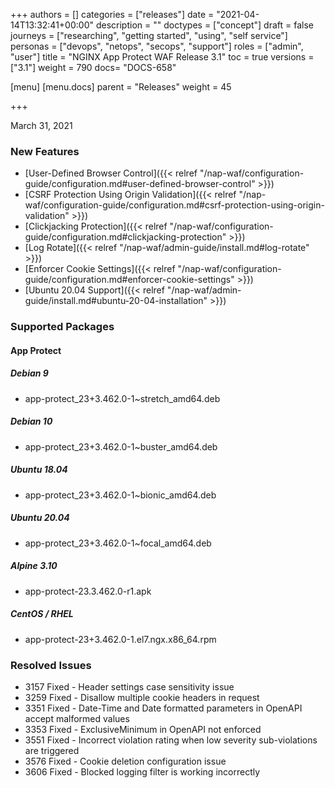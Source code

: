 +++
authors = []
categories = ["releases"]
date = "2021-04-14T13:32:41+00:00"
description = ""
doctypes = ["concept"]
draft = false
journeys = ["researching", "getting started", "using", "self service"]
personas = ["devops", "netops", "secops", "support"]
roles = ["admin", "user"]
title = "NGINX App Protect WAF Release 3.1"
toc = true
versions = ["3.1"]
weight = 790
docs= "DOCS-658"

[menu]
  [menu.docs]
    parent = "Releases"
    weight = 45

+++

March 31, 2021

### New Features

- [User-Defined Browser Control]({{< relref "/nap-waf/configuration-guide/configuration.md#user-defined-browser-control" >}}) 
- [CSRF Protection Using Origin Validation]({{< relref "/nap-waf/configuration-guide/configuration.md#csrf-protection-using-origin-validation" >}})
- [Clickjacking Protection]({{< relref "/nap-waf/configuration-guide/configuration.md#clickjacking-protection" >}})
- [Log Rotate]({{< relref "/nap-waf/admin-guide/install.md#log-rotate" >}})
- [Enforcer Cookie Settings]({{< relref "/nap-waf/configuration-guide/configuration.md#enforcer-cookie-settings" >}})
- [Ubuntu 20.04 Support]({{< relref "/nap-waf/admin-guide/install.md#ubuntu-20-04-installation" >}})

### Supported Packages

#### App Protect

##### Debian 9

- app-protect_23+3.462.0-1~stretch_amd64.deb

##### Debian 10

- app-protect_23+3.462.0-1~buster_amd64.deb

##### Ubuntu 18.04

- app-protect_23+3.462.0-1~bionic_amd64.deb

##### Ubuntu 20.04

- app-protect_23+3.462.0-1~focal_amd64.deb

##### Alpine 3.10

- app-protect-23.3.462.0-r1.apk

##### CentOS / RHEL

- app-protect-23+3.462.0-1.el7.ngx.x86_64.rpm

### Resolved Issues

- 3157 Fixed - Header settings case sensitivity issue
- 3259 Fixed - Disallow multiple cookie headers in request
- 3351 Fixed - Date-Time and Date formatted parameters in OpenAPI accept malformed values
- 3353 Fixed - ExclusiveMinimum in OpenAPI not enforced
- 3551 Fixed - Incorrect violation rating when low severity sub-violations are triggered
- 3576 Fixed - Cookie deletion configuration issue
- 3606 Fixed - Blocked logging filter is working incorrectly